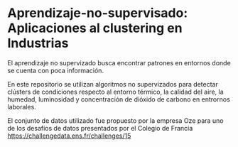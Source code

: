 # Aprendizaje-no-supervisado: Aplicaciones al clustering en Industrias

El aprendizaje no supervizado busca encontrar patrones en entornos donde se cuenta con poca información.

En este repositorio se utilizan algoritmos no supervizados para detectar clústers de condiciones respecto al entorno térmico, la calidad del aire, la humedad, luminosidad y concentración de dióxido de carbono en entrornos laborales.

El conjunto de datos utilizado fue propuesto por la empresa Oze para uno de los desafíos de datos presentados por el Colegio de Francia https://challengedata.ens.fr/challenges/15

